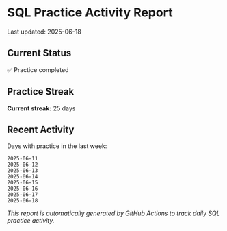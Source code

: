 # SQL Practice Activity Report

Last updated: 2025-06-18

## Current Status

✅ Practice completed

## Practice Streak

**Current streak:** 25 days

## Recent Activity

Days with practice in the last week:

```
2025-06-11
2025-06-12
2025-06-13
2025-06-14
2025-06-15
2025-06-16
2025-06-17
2025-06-18
```

*This report is automatically generated by GitHub Actions to track daily SQL practice activity.*
